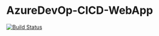 # AzureDevOp-CICD-WebApp

[![Build Status](https://dev.azure.com/tangellasupraja/AzureDevOp-CICD-WebApp/_apis/build/status%2Fsuprajatangella.AzureDevOp-CICD-WebApp?branchName=master&timestamp=20250718)](https://dev.azure.com/tangellasupraja/AzureDevOp-CICD-WebApp/_build/latest?definitionId=7&branchName=master)

